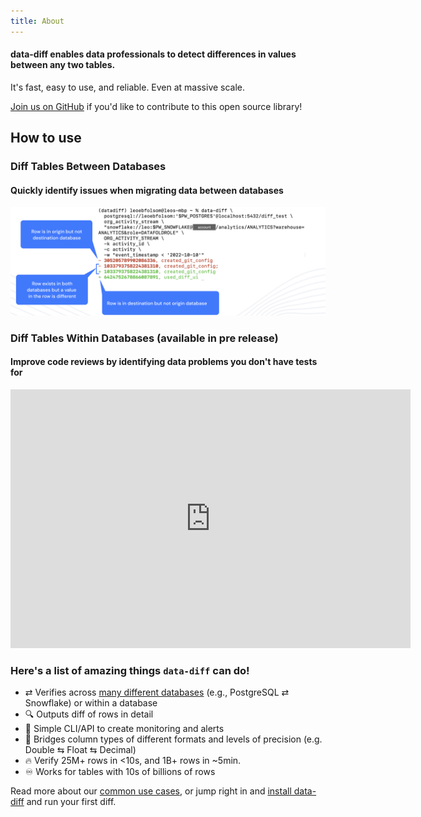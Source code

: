 ```yaml
---
title: About
---
```


#### data-diff enables data professionals to detect differences in values between any two tables. 
It's fast, easy to use, and reliable. Even at massive scale.

[Join us on GitHub](https://github.com/datafold/data-diff) if you'd like to contribute to this open source library!

## How to use

### Diff Tables Between Databases
#### Quickly identify issues when migrating data between databases
![](../../static/img/diff_plus_minus.png)

### Diff Tables Within Databases (available in pre release)
#### Improve code reviews by identifying data problems you don't have tests for
<iframe width="640" height="414" src="https://www.loom.com/embed/682e4b7d74e84eb4824b983311f0a3b2" frameborder="0" webkitallowfullscreen mozallowfullscreen allowfullscreen></iframe>



### Here's a list of amazing things `data-diff` can do!

* ⇄  Verifies across [many different databases](./databases_we_support) (e.g., PostgreSQL ⇄ Snowflake) or within a database
* 🔍 Outputs diff of rows in detail
* 🚨 Simple CLI/API to create monitoring and alerts
* 🔁 Bridges column types of different formats and levels of precision (e.g. Double ⇆ Float ⇆ Decimal)
* 🔥 Verify 25M+ rows in <10s, and 1B+ rows in ~5min.
* ♾️  Works for tables with 10s of billions of rows

Read more about our [common use cases](./common_use_cases), or jump right in and [install data-diff](./how_to_install) and run your first diff.